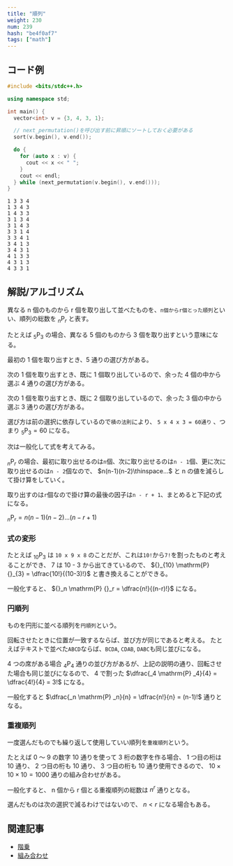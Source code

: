```yaml
---
title: "順列"
weight: 230
num: 239
hash: "be4f0af7"
tags: ["math"]
---
```


## コード例

```cpp
#include <bits/stdc++.h>

using namespace std;

int main() {
  vector<int> v = {3, 4, 3, 1};

  // next_permutation()を呼び出す前に昇順にソートしておく必要がある
  sort(v.begin(), v.end());

  do {
    for (auto x : v) {
      cout << x << " ";
    }
    cout << endl;
  } while (next_permutation(v.begin(), v.end()));
}
```

```text
1 3 3 4
1 3 4 3
1 4 3 3
3 1 3 4
3 1 4 3
3 3 1 4
3 3 4 1
3 4 1 3
3 4 3 1
4 1 3 3
4 3 1 3
4 3 3 1
```

## 解説/アルゴリズム

異なる n 個のものから r 個を取り出して並べたものを、`n個からr個とった順列`といい、順列の総数を ${}_n \mathrm{P} {}_r$ と表す。

たとえば ${}_5 \mathrm{P} {}_3$ の場合、異なる 5 個のものから 3 個を取り出すという意味になる。

最初の 1 個を取り出すとき、5 通りの選び方がある。

次の 1 個を取り出すとき、既に 1 個取り出しているので、余った 4 個の中から選ぶ 4 通りの選び方がある。

次の 1 個を取り出すとき、既に 2 個取り出しているので、余った 3 個の中から選ぶ 3 通りの選び方がある。

選び方は前の選択に依存しているので`積の法則`により、 `5 x 4 x 3 = 60通り` 、つまり ${}_5 \mathrm{P} {}_3 = 60$ になる。

次は一般化して式を考えてみる。

${}_n \mathrm{P} {}_r$ の場合、最初に取り出せるのは`n`個、次に取り出せるのは`n - 1`個、更に次に取り出せるのは`n - 2`個なので、 $n(n-1)(n-2)\thinspace...$ と n の値を減らして掛け算をしていく。

取り出すのは`r`個なので掛け算の最後の因子は`n - r + 1`、まとめると下記の式になる。

${}_n \mathrm{P} {}_r = n(n-1)(n-2)...(n-r+1)$

### 式の変形

たとえば $_{10} \mathrm{P} _{3}$ は `10 x 9 x 8` のことだが、これは`10!`から`7!`を割ったものと考えることができ、 7 は 10 - 3 から出てきているので、 ${}_{10} \mathrm{P} {}_{3} = \dfrac{10!}{(10-3)!}$ と書き換えることができる。

一般化すると、 ${}_n \mathrm{P} {}_r = \dfrac{n!}{(n-r)!}$ になる。

### 円順列

ものを円形に並べる順列を`円順列`という。

回転させたときに位置が一致するならば、並び方が同じであると考える。
たとえばテキストで並べた`ABCD`ならば、`BCDA`, `CDAB`, `DABC`も同じ並びになる。

4 つの席がある場合 $_4 \mathrm{P} _4$ 通りの並び方があるが、上記の説明の通り、回転させた場合も同じ並びになるので、 4 で割った $\dfrac{_4 \mathrm{P} _4}{4} = \dfrac{4!}{4} = 3!$ になる。

一般化すると $\dfrac{_n \mathrm{P} _n}{n} = \dfrac{n!}{n} = (n-1)!$ 通りとなる。

### 重複順列

一度選んだものでも繰り返して使用していい順列を`重複順列`という。

たとえば 0 ～ 9 の数字 10 通りを使って 3 桁の数字を作る場合、 1 つ目の桁は 10 通り、 2 つ目の桁も 10 通り、 3 つ目の桁も 10 通り使用できるので、 $10 \times 10 \times 10 = 1000$ 通りの組み合わせがある。

一般化すると、 n 個から r 個とる重複順列の総数は $n^r$ 通りとなる。

選んだものは次の選択で減るわけではないので、 $n < r$ になる場合もある。

## 関連記事

- [階乗](/57dbb50c)
- [組み合わせ](/10c33141)
